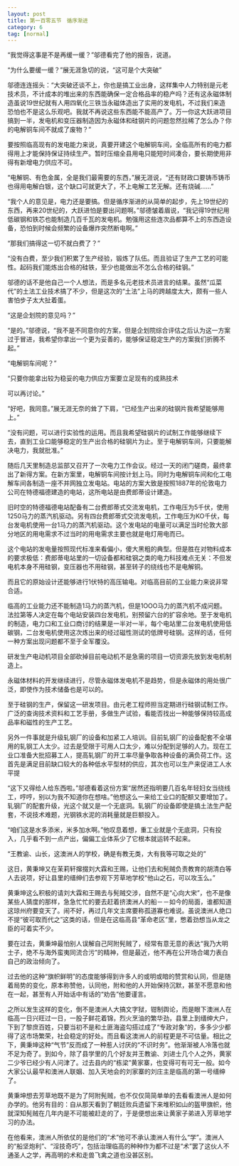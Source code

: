 ```yaml
---
layout: post
title: 第一百零五节　循序渐进
category: 6
tag: [normal]
---
```


“我觉得这事是不是再缓一缓？”邬德看完了他的报告，说道。

“为什么要缓一缓？”展无涯急切的说，“这可是个大突破”

邬德连连摇头：“大突破还谈不上，你也是搞工业出身，这样集中人力特别是元老技术员，不计成本的堆出来的东西能确保一定合格品率的稳产吗？还有这永磁体制造虽说19世纪就有人用四氧化三铁当永磁体造出了实用的发电机，不过我们来造恐怕也不是这么乐观吧。我就不再说这些东西能不能高产了。万一你这大跃进项目搞到一半，发电机和变压器制造因为永磁体和硅钢片的问题忽然拉稀了怎么办？你的电解铜车间不就成了废物？”

要按照临高现有的发电能力来说，真要开建这个电解铜车间，全临高所有的电力都得用上才能保持保证持续生产。暂时压缩全县用电只能短时间凑合，要长期使用非得有新增电力供应不可。

“电解铜、有色金属，全是我们最需要的东西，”展无涯说，“还有财政口要铸币铸币也得用电解白银，这个缺口可就更大了，不上电解工艺无解。还有烧碱……”

“我个人的意见是，电力还是要搞。但是循序渐进的从简单的起步，先上19世纪的东西，再来20世纪的，大跃进怕是要出问题啊。”邬德皱着眉说，“我记得19世纪用低碳钢和铁芯也能制造几百千瓦的发电机。勉强用这些连次品都算不上的东西造设备，恐怕到时候会频繁的设备爆炸突然断电啊。”

“那我们搞得这一切不就白费了？”

“没有白费，至少我们积累了生产经验，锻炼了队伍。而且验证了生产工艺的可能性。起码我们能炼出合格的硅铁，至少也能做出不怎么合格的硅钢。”

邬德的话不是他自己一个人想法，而是多名元老技术员进言的结果。虽然“瓜菜代”的土法工业技术搞了不少，但是这次的“土法”上马的跨越度太大，颇有一些人害怕步子太大扯着蛋。

“这是企划院的意见吗？”

“是的。”邬德说，“我不是不同意你的方案，但是企划院综合评估之后认为这一方案过于冒进，我希望你拿出一个更为妥善的，能够保证稳定生产的方案我们折腾不起。”

“电解铜车间呢？”

“只要你能拿出较为稳妥的电力供应方案要立足现有的成熟技术

可以再讨论。”

“好吧，我同意。”展无涯无奈的耸了下肩，“已经生产出来的硅钢片我希望能够用上。”

“没有问题，可以进行实验性的运用。而且我希望硅钢片的试制工作能够继续下去，直到工业口能够稳定的生产出合格的硅钢片为止。至于电解铜车间，只要能解决电力，我就批准。”

随后几天里制造总监部又召开了一次电力工作会议。经过一天的闭门磋商，最终拿出了新得方案。在新方案里，电解铜车间按计划上马。同时为电解铜车间和化工电解车间各制造一座不并网独立发电站。电站的方案大致是按照1887年的伦敦电力公司在特德福德建造的电站，这所电站是由费郎蒂设计建造。

旧时空的特德福德电站配备有二台费郎蒂式交流发电机，工作电压为5千伏，使用1250马力的蒸汽机驱动。另有四台费郎蒂式交流发电机，工作电压为KO千伏，每台发电机使用一台1马力的蒸汽机驱动。这个发电站的电量可以满足当时伦敦大部分地区的用电需求不过当时的用电需求主要也就是电灯用电而已。

这个电站的发电量按照现代标准来看偏小，傻大黑粗的典型。但是胜在对物料成本的要求极低：费郎蒂电站里的一切设备都和硅钢之类的电力科技难点无关：不但发电机本身不用硅钢，变压器也不用硅钢，甚至转子的绕线也不是电解铜。

而且它的原始设计还能够进行1伏特的高压输电。对临高目前的工业能力来说非常合适。

临高的工业能力还不能制造1马力的蒸汽机，但是1OOO马力的蒸汽机不成问题。法拉第等人决定在每个电站安装四台发电机，别预留六台的扩容余地。至于发电机的制造，电力口和工业口商讨的结果是一半对一半，每个电站里二台发电机使用低碳钢，二台发电机使用这次炼出来的经过磁性测试的低牌号硅钢。这样的话，任何一种方案出现问题都不至于全军覆没。

研发生产电动机项目全部砍掉目前电动机不是急需的项目一切资源先放到发电机制造上。

永磁体材料的开发继续进行，尽管永磁体发电机不是趋势，但是永磁体的用处很广泛，即使作为技术储备也是可以的。

至于硅钢的生产，保留这一研发项目。由元老工程师担当定期进行硅钢试制工作。广泛的查询技术资料和工艺手册，多做生产试验，看能否找出一种能够保持较高成品率和磁性的生产工艺。

另外一件事就是升级轧钢厂的设备和加紧工人培训。目前轧钢厂的设备配套不全堪用的轧钢工人太少。过去是受限于可用人口太少，难以分配到足够的人力。现在工业口准备大批招募工人，提高轧钢厂的开工率尽量争取各种设备的满负荷工作。这首先是满足目前缺口较大的各种低水平型材的供应，其次也可以生产来促进工人水平提

“这下又得给人给东西啦。”邬德看着这份方案“居然还指明要几百名年轻妇女当绕线工，哼哼，别以为我不知道你在想啥。”他想这么一来给工业口的配额又要增加了。轧钢厂的配套升级，光这个就又是一个无底洞。轧钢厂的设备即使是搞土法生产配套，不说技术难题，光钢铁水泥的消耗量就是巨额投入。

“咱们这是水多添米，米多加水啊。”他叹息着想，重工业就是个无底洞，只有投入，几乎看不到一点产出，偏偏工业体系少了它根本就运转不起来。

“王教谕、山长，这澳洲人的学校，确是有教无类，大有我等可取之处的”

这日，黄秉坤又在茉莉轩撺掇刘大霖和王赐，让他们去和髡贼负责教育的胡清白等人去说项，好让县里的缙绅们去参观下芳草地学校“他山之石，可以攻玉么。”

黄秉坤这么积极的请刘大霖和王赐去与髡贼交涉，自然不是“心向大宋”，也不是像某些人猜度的那样，急急忙忙的要去赶着挤澳洲人的船－－如今的局面，谁都知道这琼州府要变天了。闹不好，再过几年文主席要称孤道寡也难说。虽说澳洲人绝口不提“彼可取而代之”这类的话，但是在这临高县“革命老区”里，憋着劲想当从龙之臣的可着实不少。

要在过去，黄秉坤最怕别人误解自己阿附髡贼了，经常有意无意的表达“我乃大明士子，绝不与海外蛮夷同流合污”的精神，但是最近，他不再在公开场合竭力表白自己的政治倾向了。

过去他的这种“旗帜鲜明”的态度能够得到许多人的或明或暗的赞赏和认同，但是随着局势的变化，原本称赞他，认同他，附和他的人开始保持沉默，甚至不愿意和他在一起，甚至有人开始话中有话的“劝告”他要谨言。

之所以发生这样的变化，倒不是澳洲人大搞文字狱，钳制舆论，而是眼下澳洲人在临高一日兴旺过一日，一股子鲜花着锦，烈火烹油的繁华劲，县里上到缙绅大户，下到了黎庶百姓，只要当初不是和土匪海盗勾搭过成了“专政对象”的，多多少少都得了这市场繁荣，社会稳定的好处。而且看这澳洲人的前程更是不可估量。相比之下，黄秉坤这种“气节”反而成了一种惹人讨厌的“不识时务”。他渐渐被人冷落也就不足为奇了。到如今，除了县学里的几个好友并王教谕、刘进士几个人之外，黄家二少爷已经少有人问津了。过去县内的“栋梁”黄家寨，也变得可有可无一般。如今大家公认最早和澳洲人联姻、加入天地会的刘家寨的刘庄主是临高的第一号缙绅了。

黄秉坤想去芳草地既不是为了阿附髡贼，也不仅仅简简单单的去看看澳洲人是如何办学的。他另有目的：自从那天看到了朝廷败兵遗留下来堆积如山的盔甲旗帜，他就深知髡贼在几年内是不可能被赶走的了，于是便想出来让黄家子弟进入芳草地学习的办法。

在他看来，澳洲人所依仗的是他们的“术”他可不承认澳洲人有什么“学”。澳洲人的“船坚炮利”、“淫技奇巧”，包括治理临高的种种作为都不过是“术”罢了这伙人不通圣人之学，再高明的术和走兽飞禽之道也没甚区别。
